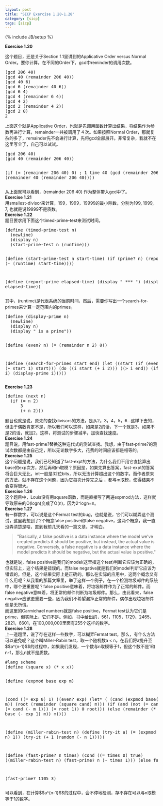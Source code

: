 ```yaml
---
layout: post
title: "SICP Exercise 1.20-1.28"
category: [sicp]
tags: [sicp]
---
```

{% include JB/setup %}

<div>

<strong>Exercise 1.20</strong>

这个题目，还是关于Section 1.1里讲到的Applicative Order versus Normal Order。要你计算，在不同的Order下，gcd中reminder的调用次数。

</div>
<pre>(gcd 206 40)
(gcd 40 (remainder 206 40))
(gcd 40 6)
(gcd 6 (remainder 40 6))
(gcd 6 4)
(gcd 4 (remainder 6 4))
(gcd 4 2)
(gcd 2 (remainder 4 2))
(gcd 2 0)
2</pre>
<div>上面这个就是Applicative Order，也就是先调用函数计算出结果，将结果作为参数再进行计算，remainder一共被调用了４次。如果按照Normal Order，那就复杂的多了，remainder先不会进行计算，先将gcd全部展开。非常复杂，我就不在这里写全了，自己可以试试。</div>
<pre>(gcd 206 40)
(gcd 40 (remainder 206 40))

(if (= (remainder 206 40) 0) ; 1 time
    40
    (gcd (remainder 206 40)
         (remainder 40 (remainder 206 40))))</pre>
<div>从上面就可以看到，(remainder 206 40) 作为整体带入gcd中了。</div>
<div><strong>Exercise 1.21</strong></div>
<div>用smallest-divisor来计算，199，1999，19999的最小除数，分别为199, 1999, 7, 也就是说19999不是质数。</div>
<div><strong>Exercise 1.22</strong></div>
<div>题目要求用下面这个timed-prime-test来测试时间。</div>
<pre>(define (timed-prime-test n)
  (newline)
  (display n)
  (start-prime-test n (runtime)))

(define (start-prime-test n start-time)
  (if (prime? n)
      (report-prime (- (runtime) start-time))))

(define (report-prime elapsed-time)
  (display " *** ")
  (display elapsed-time))</pre>
<div>其中，(runtime)是代表系统的当前时间，然后，需要你写出一个search-for-primes来计算一定范围内的primes。</div>
<pre>(define (display-prime n)
  (newline)
  (display n)
  (display " is a prime"))

(define (even? n)
  (= (remainder n 2) 0))

(define (search-for-primes start end)
  (let ((start (if (even? start) (+ start 1) start)))
    (do ((i start (+ i 2)))
        ((&gt; i end))
        (if (prime? i) (display-prime i)))))</pre>
<div><strong>Exercise 1.23</strong></div>
<pre>(define (next n)
  (if (= n 2)
      3
      (+ n 2)))</pre>
<div>题目也就是说，原先的查找divisors的方法，是从2，3，4，5，6...这样下去的，但由于偶数肯定不是，所以我们可以这样，如果是2的话，下一个就是3，如果不是2的话，就加2。这样，将测试的步骤减半，加快查找速度。</div>
<div><strong>Exercise 1.24</strong></div>
<div>题目说，用fast-prime?替换这种迭代式的测试查找。我想，由于fast-prime?的测试次数都是由自己定，所以无论数字多大，花费的时间应该都是相等的。</div>
<div><strong>Exercise 1.25</strong></div>
<div>这个问题是说，我们已经知道了fast-expt的方法，为什么我们不用它直接算出base的exp次方，然后再和m取模？原因是，如果先算出答案，fast-expt的答案将会巨大无比，int一般是32位bits，所以无法计算超出这个的数字。而作者原来的方法，就不存在这个问题，因为它每次计算完之后 ，都与m取模，使得结果不会变得很大。</div>
<div><strong>Exercise 1.26</strong></div>
<div>这个题目中，Louis没有用square函数，而是直接写了两遍expmod方法，这样就导致原来的O(logn)变成了O(n)，因为2^logn=n。</div>
<div><strong>Exercise 1.27</strong></div>
<div>有一群数字，可以说是这个Fermat test的bug，也就是说，它们可以糊弄这个测试，这里我想到了2个概念false positive和false negative，这两个概念，我一直没弄清楚是啥，直到我前几天看的一篇文章，才明白。</div>
<blockquote>
<div>"Basically, a false positive is a data instance where the model we've created predicts it should be positive, but instead, the actual value is negative. Conversely, a false negative is a data instance where the model predicts it should be negative, but the actual value is positive."</div></blockquote>
<div>也就是说，false positive是我们的model(这里指这个test)判断它应该为正确的，但实际上，这个结果是错误的。而false negative就是我们的model判断它应该为错误的，但是，这个结果实际上是正确的。那么在实际的应用中，这两个概念又有什么用呢？从我看的那篇文章里，举了这样一个例子，在一个检测垃圾邮件的系统中，哪个更重要呢？false positive意味着，将垃圾邮件作为了正常的邮件。而false negative意味着，将正常的邮件判断为垃圾邮件。那么，由此看来，false negative应该更重要一些，因为我们不希望漏掉正常的邮件，偶尔出现垃圾邮件倒是无所谓。</div>
<div>而这里的Carmichael numbers就是false positive，Fermat test认为它们是prime，但实际上，它们不是。例如，书中给出的，561，1105，1729，2465，2821，6601，在100,000,000里面有255个这样的数字。</div>
<div><strong>Exercise 1.28</strong></div>
<div>上一道题里，说了存在这样一些数字，可以糊弄Fermat test。那么，有什么方法可以避免呢？这个叫Miller-Rabin test，取一个随机数a &lt; n，在我们将a提升至$$a^{n-1}$$的过程中，如果我们发现，一个数与n取模等于1，但这个数不是1和n-1，那么n就不是质数。</div>
<pre>#lang scheme
(define (square x) (* x x))

(define (expmod base exp m)

  (cond ((= exp 0) 1)
        ((even? exp)
         (let* ( (cand (expmod base(/ exp 2) m))
                (root (remainder (square cand) m)))
           (if (and (not (= cand 1)) (not (= cand (- m 1))) (= root 1))
               0
               root)))
        (else
         (remainder (* base (expmod base (- exp 1) m))
                    m))))

(define (miller-rabin-test n)
  (define (try-it a)
    (= (expmod a (- n 1) n) 1))
  (try-it (+ 1 (random (- n 1)))))

(define (fast-prime? n times)
  (cond ((= times 0) true)
        ((miller-rabin-test n) (fast-prime? n (- times 1)))
        (else false)))

(fast-prime? 1105 3)</pre>
<div>可以看到，在计算$$a^{n-1}$$的过程中，会不停地检测，存不存在可以与n取模等于1的数字。</div>